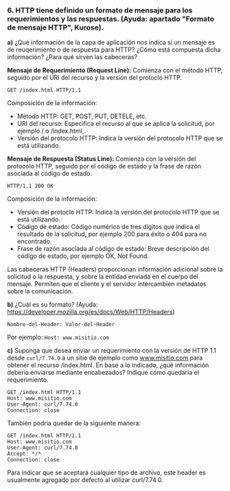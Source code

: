 ### 6. HTTP tiene definido un formato de mensaje para los requerimientos y las respuestas. (Ayuda: apartado "Formato de mensaje HTTP", Kurose).

<b>a)</b> ¿Qué información de la capa de aplicación nos indica si un mensaje es de reuqerimiento o de respuesta para HTTP? ¿Cómo está compuesta dicha información? ¿Para qué sirven las cabeceras?

<b>Mensaje de Requerimiento (Request Line):</b> Comienza con el método HTTP, seguido por el URI del recurso y la versión del protoclo HTTP.

```GET /index.html HTTP/1.1```

Composición de la información:
- Método HTTP: GET, POST, PUT, DETELE, etc.
- URI del recurso: Especifica el recurso al que se aplica la solicitud, por ejemplo / o /index.html,.
- Versión del protocolo HTTP: Indica la versión del protocolo HTTP que se está utilizando.

<b>Mensaje de Respuesta (Status Line):</b> Comienza con la versión del protocolo HTTP, seguido por el código de estado y la frase de razón asociada al código de estado.

```HTTP/1.1 200 OK```

Composición de la información:
- Versión del protoclo HTTP: Indica la versión del protocolo HTTP que se está utilizando.
- Código de estado: Código numérico de tres dígitos que indica el resultado de la solicitud, por ejemplo 200 para éxito o 404 para no encontrado.
- Frase de razón asociada al código de estado: Breve descripción del código de estado, por ejemplo OK, Not Found.

Las cabeceras HTTP (Headers) proporcionan información adicional sobre la solicitud o la respuesta, y sobre la entidad enviada en el cuerpo del mensaje. Permiten que el cliente y el servidor intercambien metadatos sobre la comunicación.

<b>b)</b> ¿Cuál es su formato? (Ayuda: https://developer.mozilla.org/es/docs/Web/HTTP/Headers)

```Nombre-del-Header: Valor-del-Header```

Por ejemplo: ```Host: www.misitio.com```

<b>c)</b> Suponga que desea enviar un requerimiento con la versión de HTTP 1.1 desde ```curl/7.74.0``` a un sitio de ejemplo como www.misitio.com para obtener el recurso /index.html. En base a lo indicado, ¿qué información debería enviarse mediante encabezados? Indique cómo quedaría el requerimiento.

```
GET /index.html HTTP/1.1
Host: www.misitio.com
User-Agent: curl/7.74.0
Connection: close
```

También podría quedar de la siguiente manera:

```
GET /index.html HTTP/1.1
Host: www.misitio.com
User-Agent: curl/7.74.0
Accept: */*
Connection: close
```

Para indicar que se aceptará cualquier tipo de archivo, este header es usualmente agregado por defecto al utilizar curl/7.74.0.